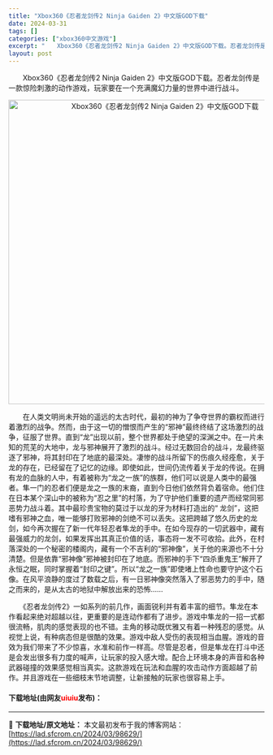 ```yaml
---
title: "Xbox360《忍者龙剑传2 Ninja Gaiden 2》中文版GOD下载"
date: 2024-03-31
tags: []
categories: ["xbox360中文游戏"]
excerpt: "　　Xbox360《忍者龙剑传2 Ninja Gaiden 2》中文版GOD下载。忍者龙剑传是一款惊险刺激的动作游戏，玩家要在一个充满魔幻力量的世界中进行战斗。 　　在人类文明尚未开始的遥远的太古时代，最初的神为了争夺世界的霸权而进行着激烈的战争。然而，由于这一切的憎恨而产生的&ldquo;邪神&amp;r&hellip;"
layout: post
---
```


 <p>　　Xbox360《忍者龙剑传2 Ninja Gaiden 2》中文版GOD下载。忍者龙剑传是一款惊险刺激的动作游戏，玩家要在一个充满魔幻力量的世界中进行战斗。</p> <p align="center"><img align="" border="0" src="https://lad.sfcrom.cn/wp-content/uploads/2024/03/20240330_66083e5cdf2d4.webp" width="600" alt="Xbox360《忍者龙剑传2 Ninja Gaiden 2》中文版GOD下载" /></p> <p>　　在人类文明尚未开始的遥远的太古时代，最初的神为了争夺世界的霸权而进行着激烈的战争。然而，由于这一切的憎恨而产生的&ldquo;邪神&rdquo;最终终结了这场激烈的战争，征服了世界。直到&ldquo;龙&rdquo;出现以前，整个世界都处于绝望的深渊之中。在一片未知的荒芜的大地中，龙与邪神展开了激烈的战斗。经过无数回合的战斗，龙最终驱逐了邪神，将其封印在了地底的最深处。凄惨的战斗所留下的伤痕久经痊愈，关于龙的存在，已经留在了记忆的边缘。即使如此，世间仍流传着关于龙的传说。在拥有龙的血脉的人中，有着被称为&ldquo;龙之一族&rdquo;的族群，他们可以说是人类中的最强者。隼一门的忍者们便是龙之一族的末裔，直到今日他们依然背负着宿命。他们住在日本某个深山中的被称为&ldquo;忍之里&rdquo;的村落，为了守护他们重要的遗产而经常同邪恶势力战斗着。其中最珍贵宝物的莫过于以龙的牙为材料打造出的&ldquo; 龙剑&rdquo;，这把嗜有邪神之血，唯一能够打败邪神的剑绝不可以丢失。这把跨越了悠久历史的龙剑，如今再次握在了新一代年轻忍者隼龙的手中。在如今现存的一切武器中，藏有最强威力的龙剑，如果发挥出其真正价值的话，事态将一发不可收拾。此外，在村落深处的一个秘密的楼阁内，藏有一个不吉利的&ldquo;邪神像&rdquo;，关于他的来源也不十分清楚。但是依靠&ldquo;邪神像&rdquo;邪神被封印在了地底。而邪神的手下&ldquo;四杀重鬼王&rdquo;解开了永恒之眠，同时掌握着&ldquo;封印之键&rdquo;。所以&ldquo;龙之一族&rdquo;即使堵上性命也要守护这个石像。在风平浪静的度过了数载之后，有一日邪神像突然落入了邪恶势力的手中，随之而来的，是从太古的地狱中解放出来的恐怖&hellip;&hellip;</p> <p>　　《忍者龙剑传2》一如系列的前几作，画面锐利并有着丰富的细节。隼龙在本作看起来绝对超越以往，更重要的是连动作都有了进步。游戏中隼龙的一招一式都很流畅，肌肉的感觉表现的也不错。主角的移动既优雅又有着一种残忍的感觉。从视觉上说，有种病态但是很酷的效果。游戏中敌人受伤的表现相当血腥。游戏的音效为我们带来了不少惊喜，水准和前作一样高。尽管是忍者，但是隼龙在打斗中还是会发出很多有力度的喊声，让玩家的投入感大增。配合上环境本身的声音和各种武器碰撞的效果感觉相当真实。这款游戏在玩法和血腥的攻击动作方面超越了前作。并且游戏在一些细枝末节地调整，让新接触的玩家也很容易上手。</p> <p><h4>下载地址(由网友<font color="red">uiuiu</font>发布)：</h4></p> 

---
📖 **下载地址/原文地址：** 本文最初发布于我的博客网站：[https://lad.sfcrom.cn/2024/03/98629/](https://lad.sfcrom.cn/2024/03/98629/)
